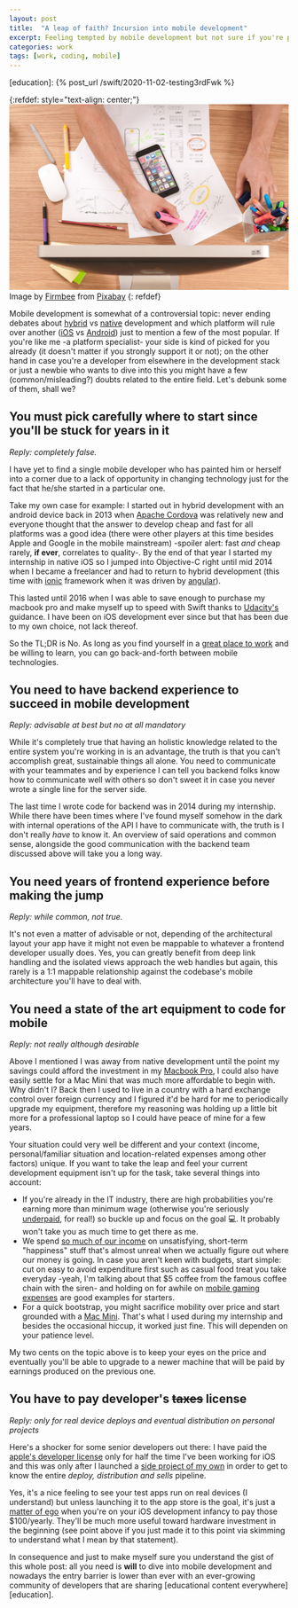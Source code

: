 ```yaml
---
layout: post
title:  "A leap of faith? Incursion into mobile development"
excerpt: Feeling tempted by mobile development but not sure if you're prepared, let alone whether it IS the right fit for you? 
categories: work
tags: [work, coding, mobile]
---
```


[referralAutor]: https://pixabay.com/users/firmbee-663163/

[referralLink]: https://pixabay.com/es/?utm_source=link-attribution&amp;utm_medium=referral&amp;utm_campaign=image&amp;utm_content=5423683

[peyaJob]: https://stackoverflow.com/jobs/484650/software-engineer-ios-pedidosya

[education]: {% post_url /swift/2020-11-02-testing3rdFwk %} 

[hybrid]: https://shopify.engineering/react-native-future-mobile-shopify
[native]: https://dropbox.tech/mobile/the-not-so-hidden-cost-of-sharing-code-between-ios-and-android
[betteriPhone]: https://www.androidauthority.com/ios-vs-android-1068950/
[betterAndroid]: https://www.zdnet.com/article/11-things-my-android-phone-does-way-better-than-your-iphone/
[cordova]: https://cordova.apache.org
[ionic]: https://ionicframework.com
[angular]: https://angular.io
[udacity]: https://confirm.udacity.com/D5HRFVUJ
[mbp]: https://articulo.mercadolibre.com.uy/MLU-476806895-macbook-pro-retina-mid-2014-ssd-256-8gb-ram-400-ciclos-_JM
[salary]: https://www.glassdoor.com/Salaries/it-salary-SRCH_KO0,2.htm
[debt]: https://www.thebalance.com/five-spending-habits-that-lead-to-debt-960042
[inapp]: https://sensortower.com/blog/app-revenue-and-downloads-2020
[macmini]: https://amzn.to/3ufyJgb
[license]: https://developer.apple.com/programs/
[mystickers]: https://apps.apple.com/uy/app/mystickers/id884352968?l=es
[ego]: https://amzn.to/3blgrl1

{:refdef: style="text-align: center;"}
![compass](/assets/posts/7_mobileDevelopment/cover.jpg)
Image by [Firmbee][referralAutor] from [Pixabay][referralLink]
{: refdef}

Mobile development is somewhat of a controversial topic: never ending debates about [hybrid][hybrid] vs [native][native] development and which platform will rule over another ([iOS][betteriPhone] vs [Android][betterAndroid]) just to mention a few of the most popular. If you're like me -a platform specialist- your side is kind of picked for you already (it doesn't matter if you strongly support it or not); on the other hand in case you're a developer from elsewhere in the development stack or just a newbie who wants to dive into this you might have a few (common/misleading?) doubts related to the entire field. Let's debunk some of them, shall we?

## You must pick carefully where to start since you'll be stuck for years in it

*Reply: completely false.*

I have yet to find a single mobile developer who has painted him or herself into a corner due to a lack of opportunity in changing technology just for the fact that he/she started in a particular one. 

Take my own case for example: I started out in hybrid development with an android device back in 2013 when [Apache Cordova][cordova] was relatively new and everyone thought that the answer to develop cheap and fast for all platforms was a good idea (there were other players at this time besides Apple and Google in the mobile mainstream) -spoiler alert: fast *and* cheap rarely, **if ever**, correlates to quality-. By the end of that year I started my internship in native iOS so I jumped into Objective-C right until mid 2014 when I became a freelancer and had to return to hybrid development (this time with [ionic][ionic] framework when it was driven by [angular][angular]). 

This lasted until 2016 when I was able to save enough to purchase my macbook pro and make myself up to speed with Swift thanks to [Udacity's][udacity] guidance. I have been on iOS development ever since but that has been due to my own choice, not lack thereof. 

So the TL;DR is No. As long as you find yourself in a [great place to work][peyaJob] and be willing to learn, you can go back-and-forth between mobile technologies.

## You need to have backend experience to succeed in mobile development

*Reply: advisable at best but no at all mandatory*

While it's completely true that having an holistic knowledge related to the entire system you're working in is an advantage, the truth is that you can't accomplish great, sustainable things all alone. You need to communicate with your teammates and by experience I can tell you backend folks know how to communicate well with others so don't sweet it in case you never wrote a single line for the server side.

The last time I wrote code for backend was in 2014 during my internship. While there have been times where I've found myself somehow in the dark with internal operations of the API I have to communicate with, the truth is I don't really *have* to know it. An overview of said operations and common sense, alongside the good communication with the backend team discussed above will take you a long way.

## You need years of frontend experience before making the jump

*Reply: while common, not true.*

It's not even a matter of advisable or not, depending of the architectural layout your app have it might not even be mappable to whatever a frontend developer usually does. Yes, you can greatly benefit from deep link handling and the isolated views approach the web handles but again, this rarely is a 1:1 mappable relationship  against the codebase's mobile architecture you'll have to deal with.

## You need a state of the art equipment to code for mobile

*Reply: not really although desirable*

Above I mentioned I was away from native development until the point my savings could afford the investment in my [Macbook Pro][mbp], I could also have easily settle for a Mac Mini that was much more affordable to begin with. Why didn't I? Back then I used to live in a country with a hard exchange control over foreign currency and I figured it'd be hard for me to periodically upgrade my equipment, therefore my reasoning was holding up a little bit more for a professional laptop so I could have peace of mine for a few years.

Your situation could very well be different and your context (income, personal/familiar situation and location-related expenses among other factors) unique. If you want to take the leap and feel your current development equipment isn't up for the task, take several things into account:

- If you're already in the IT industry, there are high probabilities you're earning more than minimum wage (otherwise you're seriously [underpaid][salary], for real!) so buckle up and focus on the goal 💻. It probably won't take you as much time to get there as me.
- We spend [so much of our income][debt] on unsatisfying, short-term "happiness" stuff that's almost unreal when we actually figure out where our money is going. In case you aren't keen with budgets, start simple: cut on easy to avoid expenditure first such as casual food treat you take everyday -yeah, I'm talking about that $5 coffee from the famous coffee chain with the siren- and holding on for awhile on [mobile gaming expenses][inapp] are good examples for starters.
- For a quick bootstrap, you might sacrifice mobility over price and start grounded with a [Mac Mini][macmini]. That's what I used during my internship and besides the occasional hiccup, it worked just fine. This will dependen on your patience level.

My two cents on the topic above is to keep your eyes on the price and eventually you'll be able to upgrade to a newer machine that will be paid by earnings produced on the previous one.

## You have to pay developer's ~~taxes~~ license

*Reply: only for real device deploys and eventual distribution on personal projects*

Here's a shocker for some senior developers out there: I have paid the [apple's developer license][license] only for half the time I've been working for iOS and this was only after I launched a [side project of my own][mystickers] in order to get to know the entire _deploy, distribution and sells_ pipeline. 

Yes, it's a nice feeling to see your test apps run on real devices (I understand) but unless launching it to the app store is the goal, it's just a [matter of ego][ego] when you're on your iOS development infancy to pay those $100/yearly. They'll be much more useful toward hardware investment in the beginning (see point above if you just made it to this point via skimming to understand what I mean by that statement).

In consequence and just to make myself sure you understand the gist of this whole post: all you need is **will** to dive into mobile development and nowadays the entry barrier is lower than ever with an ever-growing community of developers that are sharing [educational content everywhere][education].